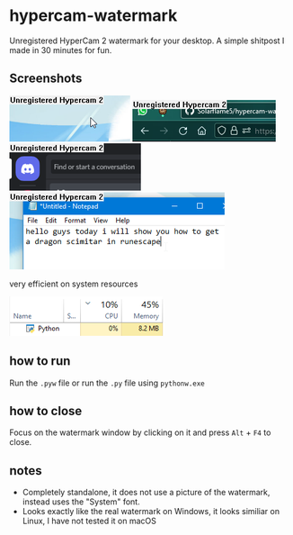 # hypercam-watermark
Unregistered HyperCam 2 watermark for your desktop.
A simple shitpost I made in 30 minutes for fun.
## Screenshots
![A screenshot from my desktop](screenshots/desktop.png)
![A screenshot on top of Firefox](screenshots/firefox.png)
![A screenshot on top of Discord](screenshots/discord.png)
![tutorial](screenshots/notepad.png)

very efficient on system resources

![wow so light](screenshots/taskmgr.png)
## how to run
Run the `.pyw` file or run the `.py` file using `pythonw.exe`
## how to close
Focus on the watermark window by clicking on it and press `Alt` + `F4` to close.
## notes
- Completely standalone, it does not use a picture of the watermark, instead uses the "System" font.
- Looks exactly like the real watermark on Windows, it looks similiar on Linux, I have not tested it on macOS
